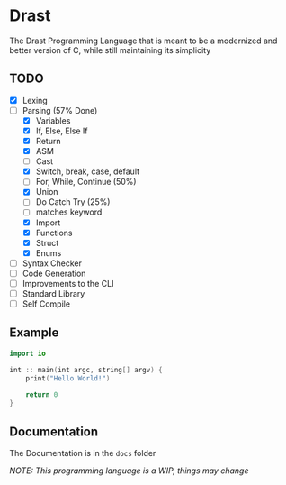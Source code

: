 # Drast

The Drast Programming Language that is meant to be a modernized and better version of C, while still maintaining its
simplicity

## TODO

- [x] Lexing
- [ ] Parsing (57% Done)
    - [x] Variables
    - [x] If, Else, Else If
    - [x] Return
    - [x] ASM
    - [ ] Cast
    - [x] Switch, break, case, default
    - [ ] For, While, Continue (50%)
    - [x] Union
    - [ ] Do Catch Try (25%)
    - [ ] matches keyword
    - [x] Import
    - [x] Functions
    - [x] Struct
    - [x] Enums
- [ ] Syntax Checker
- [ ] Code Generation
- [ ] Improvements to the CLI
- [ ] Standard Library
- [ ] Self Compile

## Example

```swift
import io

int :: main(int argc, string[] argv) {
    print("Hello World!")
    
    return 0
}
```

## Documentation

The Documentation is in the `docs` folder

_NOTE: This programming language is a WIP, things may change_